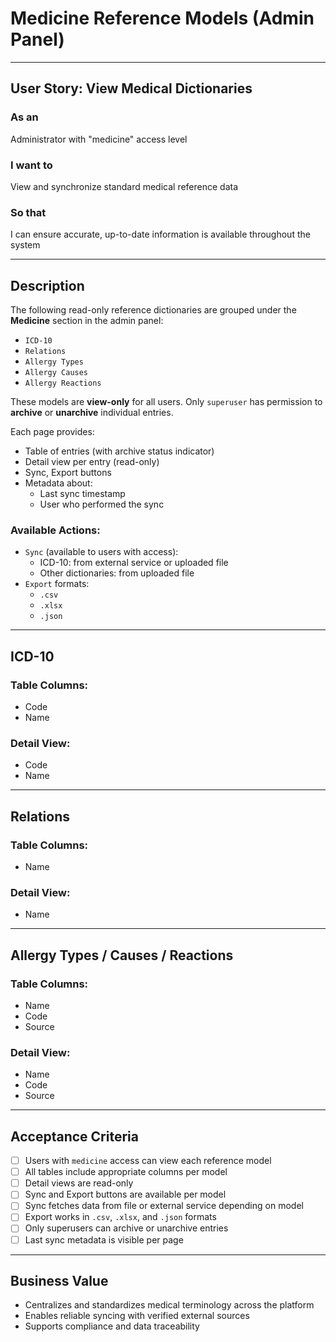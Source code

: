 # Medicine Reference Models (Admin Panel)

---

## User Story: View Medical Dictionaries

### As an
Administrator with "medicine" access level

### I want to
View and synchronize standard medical reference data

### So that
I can ensure accurate, up-to-date information is available throughout the system

---

## Description

The following read-only reference dictionaries are grouped under the **Medicine** section in the admin panel:
- `ICD-10`
- `Relations`
- `Allergy Types`
- `Allergy Causes`
- `Allergy Reactions`

These models are **view-only** for all users. Only `superuser` has permission to **archive** or **unarchive** individual entries.

Each page provides:
- Table of entries (with archive status indicator)
- Detail view per entry (read-only)
- Sync, Export buttons
- Metadata about:
  - Last sync timestamp
  - User who performed the sync

### Available Actions:
- `Sync` (available to users with access):
  - ICD-10: from external service or uploaded file
  - Other dictionaries: from uploaded file
- `Export` formats:
  - `.csv`
  - `.xlsx`
  - `.json`

---

## ICD-10

### Table Columns:
- Code
- Name

### Detail View:
- Code
- Name

---

## Relations

### Table Columns:
- Name

### Detail View:
- Name

---

## Allergy Types / Causes / Reactions

### Table Columns:
- Name
- Code
- Source

### Detail View:
- Name
- Code
- Source

---

## Acceptance Criteria

- [ ] Users with `medicine` access can view each reference model
- [ ] All tables include appropriate columns per model
- [ ] Detail views are read-only
- [ ] Sync and Export buttons are available per model
- [ ] Sync fetches data from file or external service depending on model
- [ ] Export works in `.csv`, `.xlsx`, and `.json` formats
- [ ] Only superusers can archive or unarchive entries
- [ ] Last sync metadata is visible per page

---

## Business Value

- Centralizes and standardizes medical terminology across the platform
- Enables reliable syncing with verified external sources
- Supports compliance and data traceability

